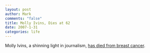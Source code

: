 ```yaml
--- 
layout: post
author: Mark
comments: "false"
title: Molly Ivins, Dies at 62
date: 2007-1-31
categories: life
---
```

Molly Ivins, a shinning light in journalism, <a href="http://www.nytimes.com/2007/01/31/business/media/31cnd-ivins.html?ex=1327899600&amp;en=dd8cfde62d7893d5&amp;ei=5090&amp;partner=rssuserland&amp;emc=rss" title="Molly Ivins, Populist Texas Columnist, Dies at 62">has died from breast cancer</a>.
